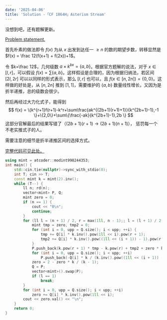 ```yaml
---
date: '2025-04-06'
title: 'Solution -「CF 1864H」Asterism Stream'
---
```


没想到吧，还有题解更新。

[Problem statement.](https://codeforces.com/problemset/problem/1864/H)

首先朴素的做法即令 $f(x)$ 为从 $x$ 出发到达任一 $\geqslant n$ 的数的期望步数，转移显然是 $f(x) = \frac 12(f(x+1) + f(2x))+1$。

令 $k=\frac 12$，几何级数 $a\times k^{bx}=\{a,b\}$。根据官方题解的说法，对于 $x\in[l,r]$，可以假设 $f(x) = \sum\{a,b\}$。这样假设是合理的，因为根据归纳法，若区间 $[2l, 2r]$ 可以以同样的形式表示，那么 $[l,r]$ 也可以，且 $f(x\in[n, 2n])=\{0, 0\}$。这样做的好处是，从 $[n, 2n]$ 推到 $[1, 1]$，需要维护的 $\{a,b\}$ 数量线性增长，又因为是折半递推，总的级数会很少。

然后再经过大力化式子，能得到
$$
f(x) = \{k^{r+1}f(r+1)-k^r+\sum\frac{ak^{(2b+1)(r+1)+1}}{k^{2b+1}-1},-1 \}+\{2,0\}+\sum\{\frac{-ak}{k^{2b+1}-1},2b \}
$$
这部分官解最后的结果写错了（$(2b+1)(r+1)\rightarrow (2b+1)(n+1)$）， 惩罚每一个不老实推式子的人。

需要注意的细节是折半递推区间的选择方式。

[完整代码可见此处。](https://codeforces.com/problemset/submission/1864/314185587)

```cpp
using mint = atcoder::modint998244353;
int main() {
	std::cin.tie(nullptr)->sync_with_stdio(0);
	int T; cin >> T;
	const mint k = mint(2).inv();
	while (T--) {
		ll n; rd(n);
		vector<mint> P, Q;
		mint zero = 0;
		if (n == 1) {
			cout << "0\n";
			continue;
		}
		for (ll l = (n + 1) / 2, r = max(1ll, n - 1);; l = (l + 1) / 2, r /= 2) {
			mint tmp = zero, tmp2 = 0;
			for (int i = 0, upp = Q.size(); i < upp; ++i) {
				tmp += Q[i] * k.inv().pow(1ll << i).pow(r + 1);
				tmp2 += Q[i] * k.inv().pow((1ll << (i + 1)) - 1).pow(r + 1) * k / (k.inv().pow((1ll << (i + 1)) - 1) - 1);
			}
			P.push_back(k.pow(r + 1) * tmp - k.pow(r) + tmp2 + zero * k.pow(r + 2) / (k - 1));
			for (int i = 0, upp = Q.size(); i < upp; ++i)
				P.push_back(-Q[i] * k / (k.inv().pow((1ll << (i + 1)) - 1) - 1));
			zero = 2 - zero * k / (k - 1);
			Q = P;
			vector<mint>().swap(P);
			if (l == 1)
				break;
		}
		for (int i = 0, upp = Q.size(); i < upp; ++i)
			zero += Q[i] * k.inv().pow(1ll << i);
		cout << zero.val() << "\n";
	}
	return 0;
}
```

